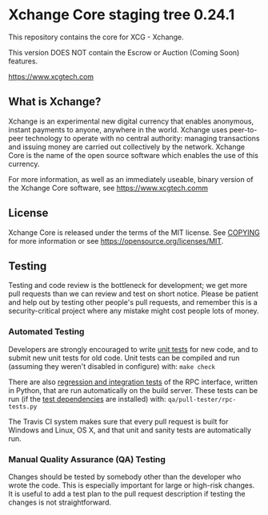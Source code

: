 Xchange Core staging tree 0.24.1
===============================

This repository contains the core for XCG - Xchange. 

This version DOES NOT contain the Escrow or Auction (Coming Soon) features.

https://www.xcgtech.com


What is Xchange?
----------------

Xchange is an experimental new digital currency that enables anonymous, instant
payments to anyone, anywhere in the world. Xchange uses peer-to-peer technology
to operate with no central authority: managing transactions and issuing money
are carried out collectively by the network. Xchange Core is the name of the open
source software which enables the use of this currency.

For more information, as well as an immediately useable, binary version of
the Xchange Core software, see https://www.xcgtech.comm


License
-------

Xchange Core is released under the terms of the MIT license. See [COPYING](COPYING) for more
information or see https://opensource.org/licenses/MIT.

Testing
-------

Testing and code review is the bottleneck for development; we get more pull
requests than we can review and test on short notice. Please be patient and help out by testing
other people's pull requests, and remember this is a security-critical project where any mistake might cost people
lots of money.

### Automated Testing

Developers are strongly encouraged to write [unit tests](/doc/unit-tests.md) for new code, and to
submit new unit tests for old code. Unit tests can be compiled and run
(assuming they weren't disabled in configure) with: `make check`

There are also [regression and integration tests](/qa) of the RPC interface, written
in Python, that are run automatically on the build server.
These tests can be run (if the [test dependencies](/qa) are installed) with: `qa/pull-tester/rpc-tests.py`

The Travis CI system makes sure that every pull request is built for Windows
and Linux, OS X, and that unit and sanity tests are automatically run.

### Manual Quality Assurance (QA) Testing

Changes should be tested by somebody other than the developer who wrote the
code. This is especially important for large or high-risk changes. It is useful
to add a test plan to the pull request description if testing the changes is
not straightforward.
